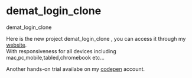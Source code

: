 # demat_login_clone
demat_login_clone 

Here is the new project demat_login_clone  , you can access it through my [website](https://demat-login-clone.vercel.app/).<br>
With responsiveness for all devices including mac,pc,mobile,tabled,chromebook etc...

Another hands-on trial availabe on my [codepen](https://codepen.io/bhargavkadali39/pen/PoJWYWj) account.
